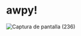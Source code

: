 # awpy!
![Captura de pantalla (236)](https://user-images.githubusercontent.com/20667923/198989510-d2d944be-4ab0-47d2-93fe-fc1da8db6014.png)

